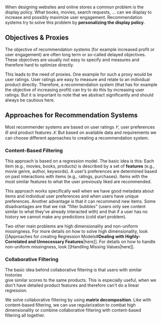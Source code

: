 When designing websites and online stores a common problem is the display policy. What books, movies, search requests, ... can we display to increase and possibly maximize user engagement. Recommendation systems try to solve this problem by **personalizing the display policy**. 
## Objectives & Proxies
The objective of recommendation systems (for example increased profit or user engagement) are often long term or so-called delayed objectives. These objectives are usually not easy to specify and measures and therefore hard to optimize directly. 

This leads to the need of proxies. One example for such a proxy would be user ratings. User ratings are easy to measure and relate to an individual product directly. Therefore, a recommendation system (that has for example the objective of increasing profit) can try to do this by increasing user ratings. But it is important to note that we abstract significantly and should always be cautious here.  
## Approaches for Recommendation Systems
Most recommender systems are based on user ratings $𝑌$, user preferences $Θ$ and product features $𝑋$. But based on available data and requirements we can choose different approaches to creating a recommendation system. 
### Content-Based Filtering
This approach is based on a regression model. The basic idea is this: Each item (e.g., movies, books, products) is described by a set of **features** (e.g., movie genre, author, keywords). A user’s preferences are determined based on past interactions with items (e.g., ratings, purchases). Items with the most similar features to what the user previously liked are recommended.

This approach works specifically well when we have good metadata about items and individual user preferences and when users have unique preferences. Another advantage is that it can recommend new items. 
Some disadvantages are that we risk "filter bubbles" (users only see content similar to what they’ve already interacted with) and that if a user has no history we cannot make any predictions (cold start problem). 

Two other main problems are high dimensionality and non-uniform missingness. For more details on how to solve high dimensionality, look [[Approaches for creating Regression Models#**Dealing with Highly-Correlated and Unnecessary Features**|here]]. For details on how to handle non-uniform missingness, look [[Handling Missing Values|here]].
### Collaborative Filtering
The basic idea behind collaborative filtering is that users with similar histories  
give similar scores to the same products. This is especially useful, when we don't have detailed product features and therefore can't do a linear regression. 

We solve collaborative filtering by using **matrix decomposition**. Like with content-based filtering, we can use regularization to combat high dimensionality or combine collaborative filtering with content-based filtering all together. 

